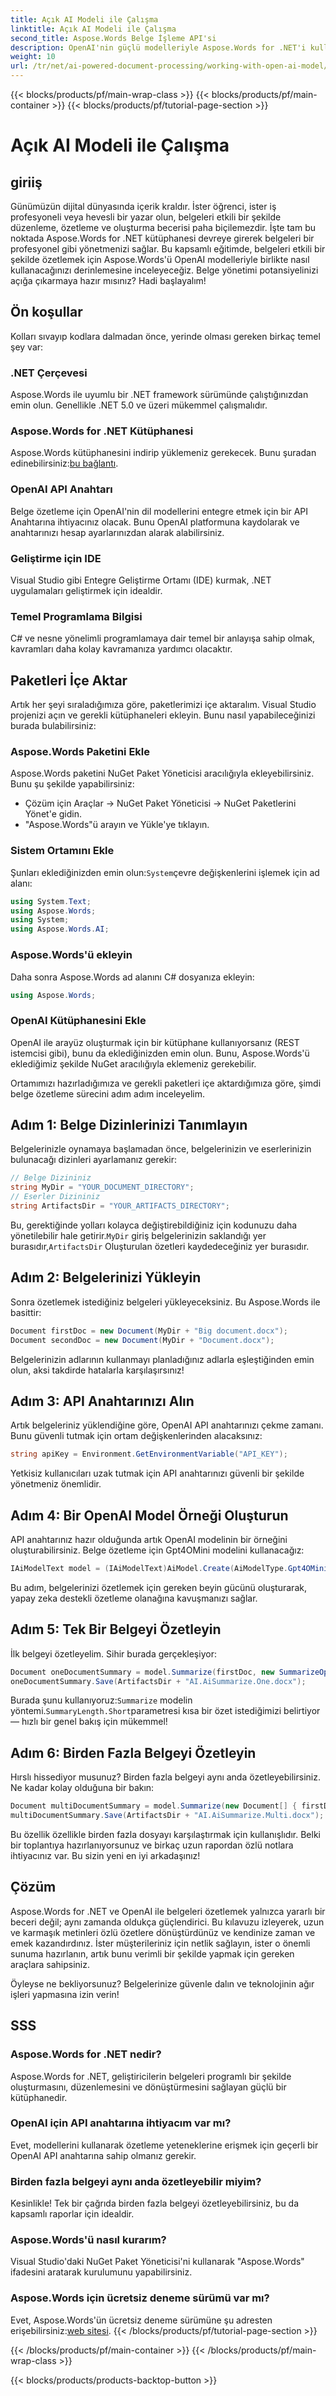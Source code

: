 ```yaml
---
title: Açık AI Modeli ile Çalışma
linktitle: Açık AI Modeli ile Çalışma
second_title: Aspose.Words Belge İşleme API'si
description: OpenAI'nin güçlü modelleriyle Aspose.Words for .NET'i kullanarak verimli belge özetlemenin kilidini açın. Şimdi bu kapsamlı kılavuza dalın.
weight: 10
url: /tr/net/ai-powered-document-processing/working-with-open-ai-model/
---
```


{{< blocks/products/pf/main-wrap-class >}}
{{< blocks/products/pf/main-container >}}
{{< blocks/products/pf/tutorial-page-section >}}

# Açık AI Modeli ile Çalışma

## giriiş

Günümüzün dijital dünyasında içerik kraldır. İster öğrenci, ister iş profesyoneli veya hevesli bir yazar olun, belgeleri etkili bir şekilde düzenleme, özetleme ve oluşturma becerisi paha biçilemezdir. İşte tam bu noktada Aspose.Words for .NET kütüphanesi devreye girerek belgeleri bir profesyonel gibi yönetmenizi sağlar. Bu kapsamlı eğitimde, belgeleri etkili bir şekilde özetlemek için Aspose.Words'ü OpenAI modelleriyle birlikte nasıl kullanacağınızı derinlemesine inceleyeceğiz. Belge yönetimi potansiyelinizi açığa çıkarmaya hazır mısınız? Hadi başlayalım!

## Ön koşullar

Kolları sıvayıp kodlara dalmadan önce, yerinde olması gereken birkaç temel şey var:

### .NET Çerçevesi
Aspose.Words ile uyumlu bir .NET framework sürümünde çalıştığınızdan emin olun. Genellikle .NET 5.0 ve üzeri mükemmel çalışmalıdır.

### Aspose.Words for .NET Kütüphanesi
 Aspose.Words kütüphanesini indirip yüklemeniz gerekecek. Bunu şuradan edinebilirsiniz:[bu bağlantı](https://releases.aspose.com/words/net/).

### OpenAI API Anahtarı
Belge özetleme için OpenAI'nin dil modellerini entegre etmek için bir API Anahtarına ihtiyacınız olacak. Bunu OpenAI platformuna kaydolarak ve anahtarınızı hesap ayarlarınızdan alarak alabilirsiniz.

### Geliştirme için IDE
Visual Studio gibi Entegre Geliştirme Ortamı (IDE) kurmak, .NET uygulamaları geliştirmek için idealdir.

### Temel Programlama Bilgisi
C# ve nesne yönelimli programlamaya dair temel bir anlayışa sahip olmak, kavramları daha kolay kavramanıza yardımcı olacaktır.

## Paketleri İçe Aktar

Artık her şeyi sıraladığımıza göre, paketlerimizi içe aktaralım. Visual Studio projenizi açın ve gerekli kütüphaneleri ekleyin. Bunu nasıl yapabileceğinizi burada bulabilirsiniz:

### Aspose.Words Paketini Ekle

Aspose.Words paketini NuGet Paket Yöneticisi aracılığıyla ekleyebilirsiniz. Bunu şu şekilde yapabilirsiniz:
- Çözüm için Araçlar -> NuGet Paket Yöneticisi -> NuGet Paketlerini Yönet'e gidin.
- "Aspose.Words"ü arayın ve Yükle'ye tıklayın.

### Sistem Ortamını Ekle

 Şunları eklediğinizden emin olun:`System`çevre değişkenlerini işlemek için ad alanı:
```csharp
using System.Text;
using Aspose.Words;
using System;
using Aspose.Words.AI;
```

### Aspose.Words'ü ekleyin

Daha sonra Aspose.Words ad alanını C# dosyanıza ekleyin:
```csharp
using Aspose.Words;
```

### OpenAI Kütüphanesini Ekle

OpenAI ile arayüz oluşturmak için bir kütüphane kullanıyorsanız (REST istemcisi gibi), bunu da eklediğinizden emin olun. Bunu, Aspose.Words'ü eklediğimiz şekilde NuGet aracılığıyla eklemeniz gerekebilir.

Ortamımızı hazırladığımıza ve gerekli paketleri içe aktardığımıza göre, şimdi belge özetleme sürecini adım adım inceleyelim.

## Adım 1: Belge Dizinlerinizi Tanımlayın

Belgelerinizle oynamaya başlamadan önce, belgelerinizin ve eserlerinizin bulunacağı dizinleri ayarlamanız gerekir:

```csharp
// Belge Dizininiz
string MyDir = "YOUR_DOCUMENT_DIRECTORY";
// Eserler Dizininiz
string ArtifactsDir = "YOUR_ARTIFACTS_DIRECTORY";
```
 Bu, gerektiğinde yolları kolayca değiştirebildiğiniz için kodunuzu daha yönetilebilir hale getirir.`MyDir` giriş belgelerinizin saklandığı yer burasıdır,`ArtifactsDir` Oluşturulan özetleri kaydedeceğiniz yer burasıdır.

## Adım 2: Belgelerinizi Yükleyin

Sonra özetlemek istediğiniz belgeleri yükleyeceksiniz. Bu Aspose.Words ile basittir:

```csharp
Document firstDoc = new Document(MyDir + "Big document.docx");
Document secondDoc = new Document(MyDir + "Document.docx");
```
Belgelerinizin adlarının kullanmayı planladığınız adlarla eşleştiğinden emin olun, aksi takdirde hatalarla karşılaşırsınız!

## Adım 3: API Anahtarınızı Alın

Artık belgeleriniz yüklendiğine göre, OpenAI API anahtarınızı çekme zamanı. Bunu güvenli tutmak için ortam değişkenlerinden alacaksınız:
```csharp
string apiKey = Environment.GetEnvironmentVariable("API_KEY");
```
Yetkisiz kullanıcıları uzak tutmak için API anahtarınızı güvenli bir şekilde yönetmeniz önemlidir.

## Adım 4: Bir OpenAI Model Örneği Oluşturun

API anahtarınız hazır olduğunda artık OpenAI modelinin bir örneğini oluşturabilirsiniz. Belge özetleme için Gpt4OMini modelini kullanacağız:

```csharp
IAiModelText model = (IAiModelText)AiModel.Create(AiModelType.Gpt4OMini).WithApiKey(apiKey);
```
Bu adım, belgelerinizi özetlemek için gereken beyin gücünü oluşturarak, yapay zeka destekli özetleme olanağına kavuşmanızı sağlar.

## Adım 5: Tek Bir Belgeyi Özetleyin

İlk belgeyi özetleyelim. Sihir burada gerçekleşiyor:

```csharp
Document oneDocumentSummary = model.Summarize(firstDoc, new SummarizeOptions() { SummaryLength = SummaryLength.Short });
oneDocumentSummary.Save(ArtifactsDir + "AI.AiSummarize.One.docx");
```
 Burada şunu kullanıyoruz:`Summarize` modelin yöntemi.`SummaryLength.Short`parametresi kısa bir özet istediğimizi belirtiyor — hızlı bir genel bakış için mükemmel!

## Adım 6: Birden Fazla Belgeyi Özetleyin

Hırslı hissediyor musunuz? Birden fazla belgeyi aynı anda özetleyebilirsiniz. Ne kadar kolay olduğuna bir bakın:

```csharp
Document multiDocumentSummary = model.Summarize(new Document[] { firstDoc, secondDoc }, new SummarizeOptions() { SummaryLength = SummaryLength.Long });
multiDocumentSummary.Save(ArtifactsDir + "AI.AiSummarize.Multi.docx");
```
Bu özellik özellikle birden fazla dosyayı karşılaştırmak için kullanışlıdır. Belki bir toplantıya hazırlanıyorsunuz ve birkaç uzun rapordan özlü notlara ihtiyacınız var. Bu sizin yeni en iyi arkadaşınız!

## Çözüm

Aspose.Words for .NET ve OpenAI ile belgeleri özetlemek yalnızca yararlı bir beceri değil; aynı zamanda oldukça güçlendirici. Bu kılavuzu izleyerek, uzun ve karmaşık metinleri özlü özetlere dönüştürdünüz ve kendinize zaman ve emek kazandırdınız. İster müşterileriniz için netlik sağlayın, ister o önemli sunuma hazırlanın, artık bunu verimli bir şekilde yapmak için gereken araçlara sahipsiniz.

Öyleyse ne bekliyorsunuz? Belgelerinize güvenle dalın ve teknolojinin ağır işleri yapmasına izin verin!

## SSS

### Aspose.Words for .NET nedir?  
Aspose.Words for .NET, geliştiricilerin belgeleri programlı bir şekilde oluşturmasını, düzenlemesini ve dönüştürmesini sağlayan güçlü bir kütüphanedir.

### OpenAI için API anahtarına ihtiyacım var mı?  
Evet, modellerini kullanarak özetleme yeteneklerine erişmek için geçerli bir OpenAI API anahtarına sahip olmanız gerekir.

### Birden fazla belgeyi aynı anda özetleyebilir miyim?  
Kesinlikle! Tek bir çağrıda birden fazla belgeyi özetleyebilirsiniz, bu da kapsamlı raporlar için idealdir.

### Aspose.Words'ü nasıl kurarım?  
Visual Studio'daki NuGet Paket Yöneticisi'ni kullanarak "Aspose.Words" ifadesini aratarak kurulumunu yapabilirsiniz.

### Aspose.Words için ücretsiz deneme sürümü var mı?  
 Evet, Aspose.Words'ün ücretsiz deneme sürümüne şu adresten erişebilirsiniz:[web sitesi](https://releases.aspose.com/).
{{< /blocks/products/pf/tutorial-page-section >}}

{{< /blocks/products/pf/main-container >}}
{{< /blocks/products/pf/main-wrap-class >}}

{{< blocks/products/products-backtop-button >}}
